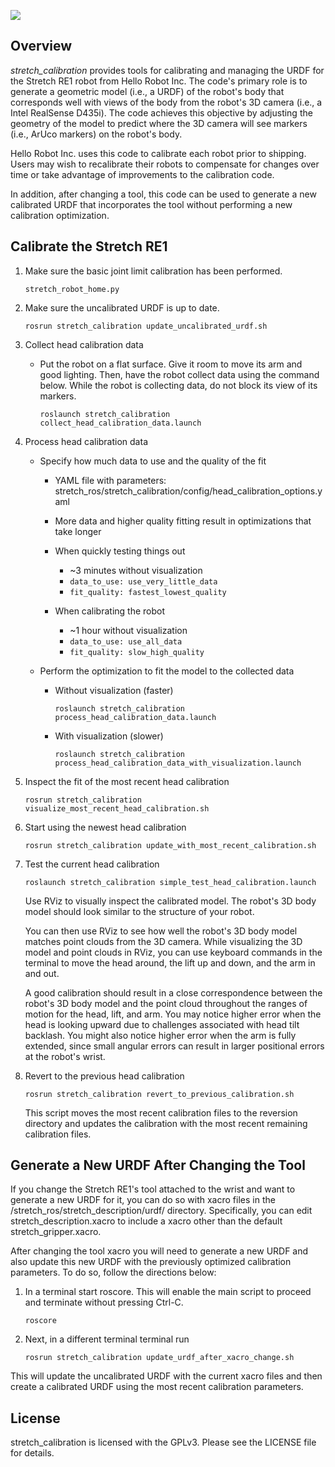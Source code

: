 ![](../images/HelloRobotLogoBar.png)

## Overview

*stretch_calibration* provides tools for calibrating and managing the URDF for the Stretch RE1 robot from Hello Robot Inc. The code's primary role is to generate a geometric model (i.e., a URDF) of the robot's body that corresponds well with views of the body from the robot's 3D camera (i.e., a Intel RealSense D435i). The code achieves this objective by adjusting the geometry of the model to predict where the 3D camera will see markers (i.e., ArUco markers) on the robot's body. 

Hello Robot Inc. uses this code to calibrate each robot prior to shipping. Users may wish to recalibrate their robots to compensate for changes over time or take advantage of improvements to the calibration code. 

In addition, after changing a tool, this code can be used to generate a new calibrated URDF that incorporates the tool without performing a new calibration optimization. 

## Calibrate the Stretch RE1

1. Make sure the basic joint limit calibration has been performed.

   `stretch_robot_home.py`
   
1. Make sure the uncalibrated URDF is up to date.

   `rosrun stretch_calibration update_uncalibrated_urdf.sh`
   
1. Collect head calibration data
   - Put the robot on a flat surface. Give it room to move its arm and good lighting. Then, have the robot collect data using the command below. While the robot is collecting data, do not block its view of its markers. 

      `roslaunch stretch_calibration collect_head_calibration_data.launch`
      
1. Process head calibration data

   - Specify how much data to use and the quality of the fit
   
     - YAML file with parameters: stretch_ros/stretch_calibration/config/head_calibration_options.yaml
     
     - More data and higher quality fitting result in optimizations that take longer
     
     - When quickly testing things out
       - ~3 minutes without visualization
       - `data_to_use: use_very_little_data`
       - `fit_quality: fastest_lowest_quality`
       
     - When calibrating the robot 
       - ~1 hour without visualization
       - `data_to_use: use_all_data`
       - `fit_quality: slow_high_quality`
       
   - Perform the optimization to fit the model to the collected data
   
     - Without visualization (faster)  
     
       `roslaunch stretch_calibration process_head_calibration_data.launch`
     
     - With visualization (slower)
      
       `roslaunch stretch_calibration process_head_calibration_data_with_visualization.launch`
      
1. Inspect the fit of the most recent head calibration

   `rosrun stretch_calibration visualize_most_recent_head_calibration.sh`
   
1. Start using the newest head calibration

   `rosrun stretch_calibration update_with_most_recent_calibration.sh`
   
1. Test the current head calibration

   `roslaunch stretch_calibration simple_test_head_calibration.launch`
   
   Use RViz to visually inspect the calibrated model. The robot's 3D body model should look similar to the structure of your robot. 
   
   You can then use RViz to see how well the robot's 3D body model matches point clouds from the 3D camera. While visualizing the 3D model and point clouds in RViz, you can use keyboard commands in the terminal to move the head around, the lift up and down, and the arm in and out. 
   
   A good calibration should result in a close correspondence between the robot's 3D body model and the point cloud throughout the ranges of motion for the head, lift, and arm. You may notice higher error when the head is looking upward due to challenges associated with head tilt backlash. You might also notice higher error when the arm is fully extended, since small angular errors can result in larger positional errors at the robot's wrist.
   
1. Revert to the previous head calibration

   `rosrun stretch_calibration revert_to_previous_calibration.sh`
   
   This script moves the most recent calibration files to the reversion directory and updates the calibration with the most recent remaining calibration files.

## Generate a New URDF After Changing the Tool

If you change the Stretch RE1's tool attached to the wrist and want to generate a new URDF for it, you can do so with xacro files in the /stretch_ros/stretch_description/urdf/ directory. Specifically, you can edit stretch_description.xacro to include a xacro other than the default stretch_gripper.xacro. 

After changing the tool xacro you will need to generate a new URDF and also update this new URDF with the previously optimized calibration parameters. To do so, follow the directions below: 

1. In a terminal start roscore. This will enable the main script to proceed and terminate without pressing Ctrl-C.

   `roscore`

1. Next, in a different terminal terminal run

   `rosrun stretch_calibration update_urdf_after_xacro_change.sh`
   
This will update the uncalibrated URDF with the current xacro files and then create a calibrated URDF using the most recent calibration parameters.

## License

stretch_calibration is licensed with the GPLv3. Please see the LICENSE file for details.
